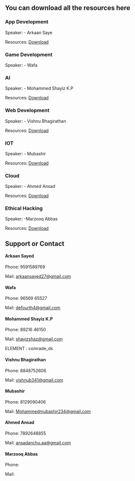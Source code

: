 ## You can download all the resources here

### App Development

Speaker: - Arkaan Saye

Resources: [Download](https://github.com/glugpace/Intro-to-tech/raw/master/appdev.rar)


### Game Development

Speaker: - Wafa


### AI

Speaker: - Mohammed Shayiz K.P

Resources: [Download](https://github.com/glugpace/Intro-to-tech/raw/master/AI.rar)


### Web Development

Speaker: - Vishnu Bhagirathan

Resources: [Download](https://github.com/glugpace/Intro-to-tech/raw/master/Web.rar)


### IOT

Speaker: - Mubashir

Resources: [Download](//)


### Cloud

Speaker: - Ahmed Ansad

Resources: [Download](https://github.com/glugpace/Intro-to-tech/raw/master/Cloud.rar)



### Ethical Hacking

Speaker: -Marzooq Abbas

Resources: [Download](//)


## Support or Contact

#### Arkaan Sayed

Phone: 9591589769

Mail: arkaansayed27@gmail.com


#### Wafa

Phone: 96569 65527

Mail: defourth4@gmail.com


#### Mohammed Shayiz K.P

Phone: 89216 46150

Mail: shayizshaz@gmail.com

ELEMENT : comrade_ds


#### Vishnu Bhagirathan

Phone: 8848752606

Mail: vishnub341@gmail.com


#### Mubashir

Phone: 8129090406 

Mail: Mohammedmubashir234@gmail.com


#### Ahmed Ansad

Phone: 7892648855

Mail: ansadanchu.aa@gmail.com



#### Marzooq Abbas

Phone: 

Mail: 


